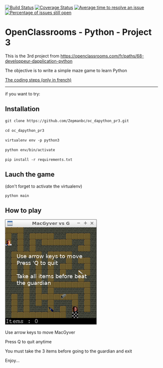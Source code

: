 [![Build Status](https://www.travis-ci.org/Zepmanbc/oc_dapython_pr3.svg?branch=master)](https://www.travis-ci.org/Zepmanbc/oc_dapython_pr3)
[![Coverage Status](https://coveralls.io/repos/github/Zepmanbc/oc_dapython_pr3/badge.svg?branch=master)](https://coveralls.io/github/Zepmanbc/oc_dapython_pr3?branch=master)
[![Average time to resolve an issue](http://isitmaintained.com/badge/resolution/Zepmanbc/oc_dapython_pr3.svg)](http://isitmaintained.com/project/Zepmanbc/oc_dapython_pr3 "Average time to resolve an issue")
[![Percentage of issues still open](http://isitmaintained.com/badge/open/Zepmanbc/oc_dapython_pr3.svg)](http://isitmaintained.com/project/Zepmanbc/oc_dapython_pr3 "Percentage of issues still open")

# OpenClassrooms - Python - Project 3
This is the 3rd project from https://openclassrooms.com/fr/paths/68-developpeur-dapplication-python

The objective is to write a simple maze game to learn Python

[The coding steps (only in french)](doc/projet_3.md) 

----

if you want to try:

## Installation

    git clone https://github.com/Zepmanbc/oc_dapython_pr3.git

    cd oc_dapython_pr3

    virtualenv env -p python3

    python env/bin/activate

    pip install -r requirements.txt

## Lauch the game

(don't forget to activate the virtualenv)

    python main

## How to play

![THE game](doc/present.png)

Use arrow keys to move MacGyver

Press Q to quit anytime

You must take the 3 items before going to the guardian and exit

Enjoy...